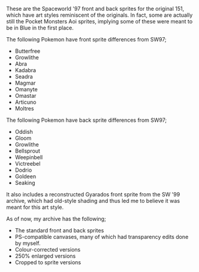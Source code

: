 These are the Spaceworld '97 front and back sprites for the original 151, which have art styles reminiscent of the originals. In fact, some are actually still the Pocket Monsters Aoi sprites, implying some of these were meant to be in Blue in the first place.

The following Pokemon have front sprite differences from SW97;
* Butterfree
* Growlithe
* Abra
* Kadabra
* Seadra
* Magmar
* Omanyte
* Omastar
* Articuno
* Moltres

The following Pokemon have back sprite differences from SW97;
* Oddish
* Gloom
* Growlithe
* Bellsprout
* Weepinbell
* Victreebel
* Dodrio
* Goldeen
* Seaking

It also includes a reconstructed Gyarados front sprite from the SW '99 archive, which had old-style shading and thus led me to believe it was meant for this art style.

As of now, my archive has the following;
- The standard front and back sprites
- PS-compatible canvases, many of which had transparency edits done by myself.
- Colour-corrected versions
- 250% enlarged versions
- Cropped to sprite versions